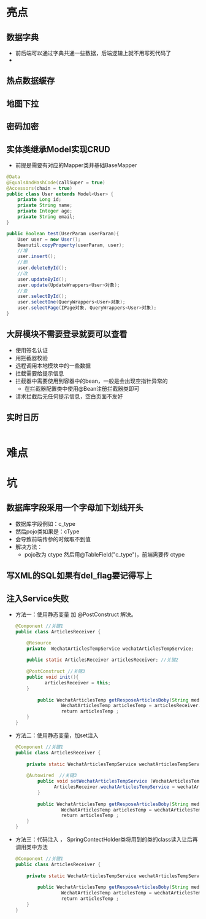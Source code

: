# 亮点

## 数据字典

- 前后端可以通过字典共通一些数据，后端逻辑上就不用写死代码了
- 

## 热点数据缓存

## 地图下拉

## 密码加密

## 实体类继承Model实现CRUD

- 前提是需要有对应的Mapper类并基础BaseMapper<T>

```java
@Data
@EqualsAndHashCode(callSuper = true)
@Accessors(chain = true)
public class User extends Model<User> {
    private Long id;
    private String name;
    private Integer age;
    private String email;
}
```

```java
public Boolean test(UserParam userParam){
    User user = new User();
    Beanutil.copyProperty(userParam, user);
    //增
    user.insert();
    //删
    user.deleteById();
    //改
    user.updateById();
    user.update(UpdateWrappers<User>对象);
    //查
    user.selectById();
    user.selectOne(QueryWrappers<User>对象);
    user.selectPage(IPage对象, QueryWrappers<User>对象);
}
```

## 大屏模块不需要登录就要可以查看

- 使用签名认证
- 用拦截器校验
- 远程调用本地模块中的一些数据
- 拦截需要给提示信息
- 拦截器中需要使用到容器中的bean，一般是会出现空指针异常的
  - 在拦截器配置类中使用@Bean注册拦截器类即可
- 请求拦截后无任何提示信息，空白页面不友好

## 实时日历

```java
```

# 难点

## 

# 坑

## 数据库字段采用一个字母加下划线开头

- 数据库字段例如：c_type
- 然后pojo类如果是：cType
- 会导致前端传参的时候取不到值
- 解决方法：
  - pojo改为 ctype 然后用@TableField("c_type")，前端需要传 ctype

## 写XML的SQL如果有del_flag要记得写上

## 注入Service失败

- 方法一：使用静态变量 加 @PostConstruct 解决。

  ```java
  @Component //关键1
  public class ArticlesReceiver {
  
      @Resource
      private  WechatArticlesTempService wechatArticlesTempService;
       
      public static ArticlesReceiver articlesReceiver; //关键2
       
      @PostConstruct //关键3
      public void init(){
      　　　　articlesReceiver = this;
      }
           
          public WechatArticlesTemp getResposeArticlesBoby(String mediaId) {
  　　　　　　　　　　WechatArticlesTemp articlesTemp = articlesReceiver.wechatArticlesTempService.getById(mediaId); //关键4
  　　　　　　　　　　return articlesTemp ;
      }
  }   
  ```

- 方法二：使用静态变量，加set注入　

  ```java
  @Component //关键1
  public class ArticlesReceiver {
   
      private static WechatArticlesTempService wechatArticlesTempService; //关键2
   
      @Autowired  //关键3
          public void setWechatArticlesTempService (WechatArticlesTempService wechatArticlesTempService){
                ArticlesReceiver.wechatArticlesTempService = wechatArticlesTempService;
          }
           
          public WechatArticlesTemp getResposeArticlesBoby(String mediaId) {
  　　　　　　　　　　WechatArticlesTemp articlesTemp = wechatArticlesTempService.getById(mediaId); //关键4
  　　　　　　　　　　return articlesTemp ;
      }
  }
  ```

- 方法三：代码注入 ， SpringContectHolder类将用到的类的class读入让后再调用类中方法

  ```java
  @Component //关键1
  public class ArticlesReceiver {
   
      private static WechatArticlesTempService wechatArticlesTempService =  SpringContextHolder.getBean(WechatArticlesTempService.class); //关键2
   
          public WechatArticlesTemp getResposeArticlesBoby(String mediaId) {
  　　　　　　　　　　WechatArticlesTemp articlesTemp = wechatArticlesTempService.getById(mediaId); //关键3
  　　　　　　　　　　return articlesTemp ;
      }
  }
  ```

  　　
